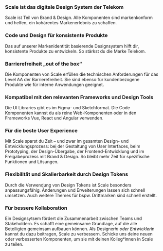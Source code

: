 <br/>

### Scale ist das digitale Design System der Telekom

Scale ist Teil von Brand & Design. Alle Komponenten sind markenkonform und helfen, ein kohärentes Markenerlebnis zu schaffen.

### Code und Design für konsistente Produkte

Das auf unserer Markenidentität basierende Designsystem hilft dir, konsistente Produkte zu entwickeln. So stärkst du die Marke Telekom.

### Barrierefreiheit „out of the box“

Die Komponenten von Scale erfüllen die technischen Anforderungen für das Level AA der Barrierefreiheit. Sie sind ebenso für kundenbezogene Produkte wie für interne Anwendungen geeignet.

### Kompatibel mit den relevanten Frameworks und Design Tools

Die UI Libraries gibt es im Figma- und Sketchformat. Die Code Komponenten kannst du als reine Web-Komponenten oder in den Frameworks Vue, React und Angular verwenden.

### Für die beste User Experience

Mit Scale sparst du Zeit – und zwar im gesamten Design- und Entwicklungsprozess: bei der Gestaltung von User Interfaces, beim Prototyping, der Design-Übergabe, der Frontend-Entwicklung und im Freigabeprozess mit Brand & Design. So bleibt mehr Zeit für spezifische Funktionen und Lösungen.

### Flexibilität und Skalierbarkeit durch Design Tokens

Durch die Verwendung von Design Tokens ist Scale besonders anpassungsfähig. Änderungen und Erweiterungen lassen sich schnell umsetzen. Auch weitere Themes für bspw. Drittmarken sind schnell erstellt.

### Für bessere Kollaboration

Ein Designsytsem fördert die Zusammenarbeit zwischen Teams und Stakeholdern. Es schafft eine gemeinsame Grundlage, auf die alle Beteiligten gemeinsam aufbauen können. Als Designer*in oder Entwickler*in kannst du dazu beitragen, Scale zu verbessern. Schicke uns deine neuen oder verbesserten Komponenten, um sie mit deinen Kolleg*innen in Scale zu teilen.
